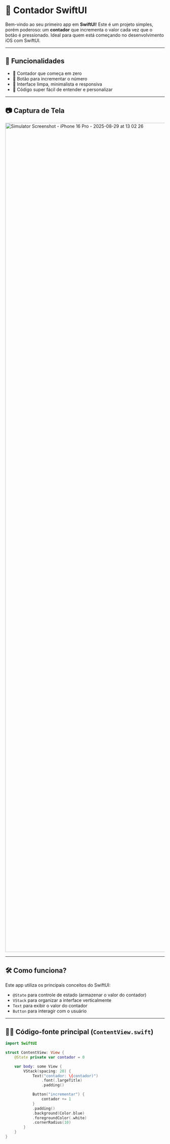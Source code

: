# 📱 Contador SwiftUI

Bem-vindo ao seu primeiro app em **SwiftUI**! Este é um projeto simples, porém poderoso: um **contador** que incrementa o valor cada vez que o botão é pressionado. Ideal para quem está começando no desenvolvimento iOS com SwiftUI.

---

## 🚀 Funcionalidades

- 🧮 Contador que começa em zero
- 📲 Botão para incrementar o número
- 🧼 Interface limpa, minimalista e responsiva
- 🧠 Código super fácil de entender e personalizar

---

## 📷 Captura de Tela

<img width="1206" height="2622" alt="Simulator Screenshot - iPhone 16 Pro - 2025-08-29 at 13 02 26" src="https://github.com/user-attachments/assets/c1b1de35-e3fb-4b22-8720-b7b088a6dee4" />


---

## 🛠️ Como funciona?

Este app utiliza os principais conceitos do SwiftUI:

- `@State` para controle de estado (armazenar o valor do contador)
- `VStack` para organizar a interface verticalmente
- `Text` para exibir o valor do contador
- `Button` para interagir com o usuário

---

## 👨‍💻 Código-fonte principal (`ContentView.swift`)

```swift
import SwiftUI

struct ContentView: View {
    @State private var contador = 0

    var body: some View {
        VStack(spacing: 20) {
            Text("contador: \(contador)")
                .font(.largeTitle)
                .padding()

            Button("incrementar") {
                contador += 1
            }
            .padding()
            .background(Color.blue)
            .foregroundColor(.white)
            .cornerRadius(10)
        }
    }
}
